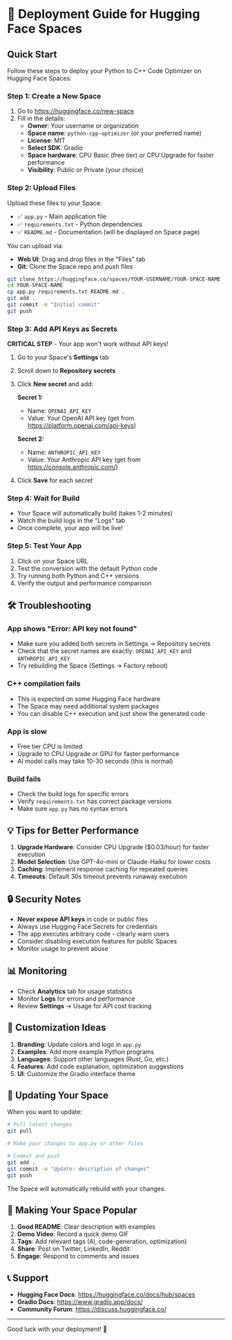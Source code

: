 # 🚀 Deployment Guide for Hugging Face Spaces

## Quick Start

Follow these steps to deploy your Python to C++ Code Optimizer on Hugging Face Spaces:

### Step 1: Create a New Space

1. Go to https://huggingface.co/new-space
2. Fill in the details:
   - **Owner**: Your username or organization
   - **Space name**: `python-cpp-optimizer` (or your preferred name)
   - **License**: MIT
   - **Select SDK**: Gradio
   - **Space hardware**: CPU Basic (free tier) or CPU Upgrade for faster performance
   - **Visibility**: Public or Private (your choice)

### Step 2: Upload Files

Upload these files to your Space:
- ✅ `app.py` - Main application file
- ✅ `requirements.txt` - Python dependencies
- ✅ `README.md` - Documentation (will be displayed on Space page)

You can upload via:
- **Web UI**: Drag and drop files in the "Files" tab
- **Git**: Clone the Space repo and push files

```bash
git clone https://huggingface.co/spaces/YOUR-USERNAME/YOUR-SPACE-NAME
cd YOUR-SPACE-NAME
cp app.py requirements.txt README.md .
git add .
git commit -m "Initial commit"
git push
```

### Step 3: Add API Keys as Secrets

**CRITICAL STEP** - Your app won't work without API keys!

1. Go to your Space's **Settings** tab
2. Scroll down to **Repository secrets**
3. Click **New secret** and add:

   **Secret 1:**
   - Name: `OPENAI_API_KEY`
   - Value: Your OpenAI API key (get from https://platform.openai.com/api-keys)

   **Secret 2:**
   - Name: `ANTHROPIC_API_KEY`
   - Value: Your Anthropic API key (get from https://console.anthropic.com/)

4. Click **Save** for each secret

### Step 4: Wait for Build

- Your Space will automatically build (takes 1-2 minutes)
- Watch the build logs in the "Logs" tab
- Once complete, your app will be live!

### Step 5: Test Your App

1. Click on your Space URL
2. Test the conversion with the default Python code
3. Try running both Python and C++ versions
4. Verify the output and performance comparison

## 🛠️ Troubleshooting

### App shows "Error: API key not found"
- Make sure you added both secrets in Settings → Repository secrets
- Check that the secret names are exactly: `OPENAI_API_KEY` and `ANTHROPIC_API_KEY`
- Try rebuilding the Space (Settings → Factory reboot)

### C++ compilation fails
- This is expected on some Hugging Face hardware
- The Space may need additional system packages
- You can disable C++ execution and just show the generated code

### App is slow
- Free tier CPU is limited
- Upgrade to CPU Upgrade or GPU for faster performance
- AI model calls may take 10-30 seconds (this is normal)

### Build fails
- Check the build logs for specific errors
- Verify `requirements.txt` has correct package versions
- Make sure `app.py` has no syntax errors

## 💡 Tips for Better Performance

1. **Upgrade Hardware**: Consider CPU Upgrade ($0.03/hour) for faster execution
2. **Model Selection**: Use GPT-4o-mini or Claude-Haiku for lower costs
3. **Caching**: Implement response caching for repeated queries
4. **Timeouts**: Default 30s timeout prevents runaway execution

## 🔒 Security Notes

- **Never expose API keys** in code or public files
- Always use Hugging Face Secrets for credentials
- The app executes arbitrary code - clearly warn users
- Consider disabling execution features for public Spaces
- Monitor usage to prevent abuse

## 📊 Monitoring

- Check **Analytics** tab for usage statistics
- Monitor **Logs** for errors and performance
- Review **Settings** → Usage for API cost tracking

## 🎨 Customization Ideas

1. **Branding**: Update colors and logo in `app.py`
2. **Examples**: Add more example Python programs
3. **Languages**: Support other languages (Rust, Go, etc.)
4. **Features**: Add code explanation, optimization suggestions
5. **UI**: Customize the Gradio interface theme

## 📝 Updating Your Space

When you want to update:

```bash
# Pull latest changes
git pull

# Make your changes to app.py or other files

# Commit and push
git add .
git commit -m "Update: description of changes"
git push
```

The Space will automatically rebuild with your changes.

## 🌟 Making Your Space Popular

1. **Good README**: Clear description with examples
2. **Demo Video**: Record a quick demo GIF
3. **Tags**: Add relevant tags (AI, code-generation, optimization)
4. **Share**: Post on Twitter, LinkedIn, Reddit
5. **Engage**: Respond to comments and issues

## 📞 Support

- **Hugging Face Docs**: https://huggingface.co/docs/hub/spaces
- **Gradio Docs**: https://www.gradio.app/docs/
- **Community Forum**: https://discuss.huggingface.co/

---

Good luck with your deployment! 🚀

